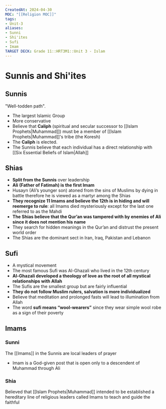 ```yaml
---
CreatedAt: 2024-04-30
MOC: "[[Religion MOC]]"
tags:
- Unit-3
aliases:
- Sunni
- Shi'ites
- Sufi
- Imam
TARGET DECK: Grade 11::HRT3M1::Unit 3 - Islam
---
```

# Sunnis and Shi'ites

## Sunnis
"Well-todden path".
- The largest Islamic Group
- More conservative
- Believe that **Caliph** (spiritual and secular successor to [[Islam Prophets|Muhammad]]) must be a member of [[Islam Prophets|Muhammad]]'s tribe (the Koresh)
- The **Caliph** is elected.
- The Sunnis believe that each individual has a direct relationship with [[Six Essential Beliefs of Islam|Allah]]
<!--ID: 1718379549856-->


## Shias
- **Split from the Sunnis** over leadership
- **Ali (Father of Fatimah) is the first Imam**
- Husayn (Ali’s younger son) atoned from the sins of Muslims by dying in battle therefore he is viewed as a martyr among the Shias
- **They recognize 11 Imams and believe the 12th is in hiding and will reemerge to rule**: all Imams died mysteriously except for the last one referred to as the Mahdi
- **The Shias believe that the Qur’an was tampered with by enemies of Ali since it does not mention his name**
- They search for hidden meanings in the Qur’an and distrust the present world order
- The Shias are the dominant sect in Iran, Iraq, Pakistan and Lebanon
<!--ID: 1718379549868-->


## Sufi
- A mystical movement
- The most famous Sufi was Al-Ghazali who lived in the 12th century
- **Al-Ghazali developed a theology of love as the root of all mystical relationships with Allah**
- The Sufis are the smallest group but are fairly influential
- **They do not follow Muslim rulers, salvation is more individualized**
- Believe that meditation and prolonged fasts will lead to illumination from Allah
- The word **sufi means “wool-wearers”** since they wear simple wool robe as a sign of their poverty

## Imams
### Sunni
The [[Imams]] in the Sunnis are local leaders of prayer
- Imam is a God-given post that is open only to a descendent of Muhammad through Ali
### Shia
Believed that [[Islam Prophets|Muhammad]] intended to be established a hereditary line of religious leaders called Imams to teach and guide the faithful
